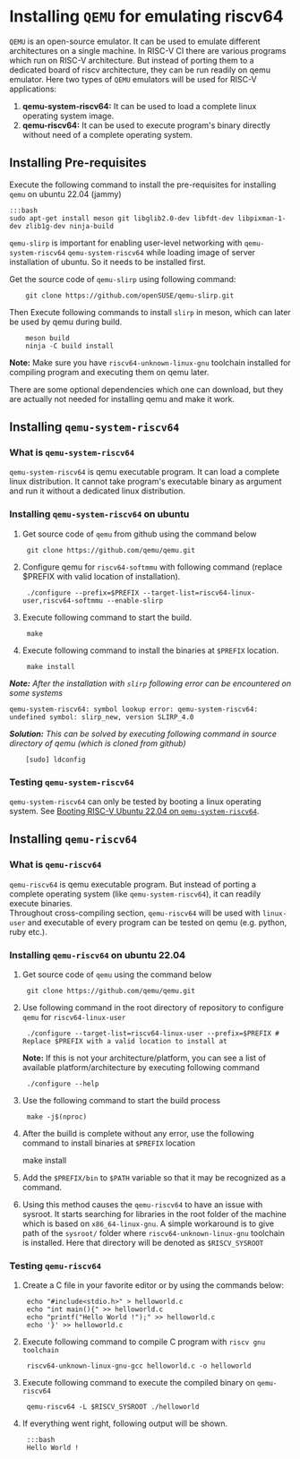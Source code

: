 # Installing `QEMU` for emulating riscv64

`QEMU` is an open-source emulator. It can be used to emulate different architectures on a single machine. In RISC-V CI there are various programs which run on RISC-V architecture. But instead of porting them to a dedicated board of riscv architecture, they can be run readily on qemu emulator. Here two types of `QEMU` emulators will be used for RISC-V applications:  

1. **qemu-system-riscv64:** It can be used to load a complete linux operating system image.  
2. **qemu-riscv64:** It can be used to execute program's binary directly without need of a complete operating system.  

## Installing Pre-requisites

Execute the following command to install the pre-requisites for installing `qemu` on ubuntu 22.04 (jammy)  

    :::bash
    sudo apt-get install meson git libglib2.0-dev libfdt-dev libpixman-1-dev zlib1g-dev ninja-build


`qemu-slirp` is important for enabling user-level networking with `qemu-system-riscv64` `qemu-system-riscv64` while loading image of server installation of ubuntu. So it needs to be installed first.  

Get the source code of `qemu-slirp` using following command:  

        git clone https://github.com/openSUSE/qemu-slirp.git


Then Execute following commands to install `slirp` in meson, which can later be used by qemu during build.  

        meson build
        ninja -C build install

**Note:** Make sure you have `riscv64-unknown-linux-gnu` toolchain installed for compiling program and executing them on qemu later.

There are some optional dependencies which one can download, but they are actually not needed for installing qemu and make it work.

## Installing `qemu-system-riscv64`

### What is `qemu-system-riscv64`

`qemu-system-riscv64` is qemu executable program. It can load a complete linux distribution. It cannot take program's executable binary as argument and run it without a dedicated linux distribution.

### Installing `qemu-system-riscv64` on ubuntu

1. Get source code of `qemu` from github using the command below  

        git clone https://github.com/qemu/qemu.git

2. Configure qemu for `riscv64-softmmu` with following command (replace $PREFIX with valid location of installation).  

        ./configure --prefix=$PREFIX --target-list=riscv64-linux-user,riscv64-softmmu --enable-slirp  

3. Execute following command to start the build.  

        make  

4. Execute following command to install the binaries at `$PREFIX` location.  

        make install

_**Note:** After the installation with `slirp` following error can be encountered on some systems_  

    qemu-system-riscv64: symbol lookup error: qemu-system-riscv64: undefined symbol: slirp_new, version SLIRP_4.0  

_**Solution:** This can be solved by executing following command in source directory of qemu (which is cloned from github)_  

        [sudo] ldconfig  

### Testing `qemu-system-riscv64`  

`qemu-system-riscv64` can only be tested by booting a linux operating system. See [Booting RISC-V Ubuntu 22.04 on `qemu-system-riscv64`](Booting_ubuntu22.04_riscv64.md).

## Installing `qemu-riscv64`

### What is `qemu-riscv64`

`qemu-riscv64` is qemu executable program. But instead of porting a complete operating system (like `qemu-system-riscv64`), it can readily execute binaries.  
Throughout cross-compiling section, `qemu-riscv64` will be used with `linux-user` and executable of every program can be tested on qemu (e.g. python, ruby etc.).  

### Installing `qemu-riscv64` on ubuntu 22.04

1. Get source code of `qemu` using the command below  

        git clone https://github.com/qemu/qemu.git  

2. Use following command in the root directory of repository to configure `qemu` for `riscv64-linux-user`  

        ./configure --target-list=riscv64-linux-user --prefix=$PREFIX # Replace $PREFIX with a valid location to install at  

    **Note:** If this is not your architecture/platform, you can see a list of available platform/architecture by executing following command

        ./configure --help

3. Use the following command to start the build process  

        make -j$(nproc)

4. After the builld is complete without any error, use the following command to install binaries at `$PREFIX` location  

    make install  

5. Add the `$PREFIX/bin` to `$PATH` variable so that it may be recognized as a command.  

6. Using this method causes the `qemu-riscv64` to have an issue with sysroot. It starts searching for libraries in the root folder of the machine which is based on `x86_64-linux-gnu`. A simple workaround is to give path of the `sysroot/` folder where  `riscv64-unknown-linux-gnu` toolchain is installed. Here that directory will be denoted as `$RISCV_SYSROOT`

### Testing `qemu-riscv64`

1. Create a C file in your favorite editor or by using the commands below:  

        echo "#include<stdio.h>" > helloworld.c
        echo "int main(){" >> helloworld.c
        echo "printf("Hello World !");" >> helloworld.c
        echo '}' >> helloworld.c  

2. Execute following command to compile C program with `riscv gnu toolchain`  

        riscv64-unknown-linux-gnu-gcc helloworld.c -o helloworld  

3. Execute following command to execute the compiled binary on `qemu-riscv64`  

        qemu-riscv64 -L $RISCV_SYSROOT ./helloworld  

4. If everything went right, following output will be shown.  

        :::bash
        Hello World !
